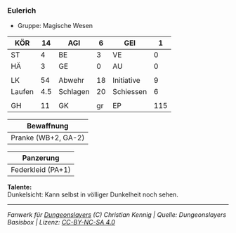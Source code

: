 ### Eulerich  
- Gruppe: Magische Wesen  

| KÖR | 14 | AGI | 6 | GEI | 1 |
| --- | --- | --- | --- | --- | --- |
| ST | 4 | BE | 3 | VE | 0 |
| HÄ | 3 | GE | 0 | AU | 0 |
|  |  |  |  |  |  |
| LK | 54 | Abwehr | 18 | Initiative | 9 |
| Laufen | 4.5 | Schlagen | 20 | Schiessen | 6 |
|  |  |  |  |  |  |
| GH | 11 | GK | gr | EP | 115 |


| Bewaffnung |
| --- |
| Pranke (WB+2, GA-2) |


| Panzerung |
| --- |
| Federkleid (PA+1) |


**Talente:**  
Dunkelsicht: Kann selbst in völliger Dunkelheit noch sehen.





___
*Fanwerk für [Dungeonslayers](https://www.dungeonslayers.net/) (C) Christian Kennig | Quelle: Dungeonslayers Basisbox | Lizenz: [CC-BY-NC-SA 4.0](https://creativecommons.org/licenses/by-nc-sa/4.0/deed.de)*